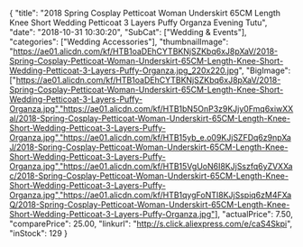 {
	"title": "2018 Spring Cosplay Petticoat Woman Underskirt 65CM Length Knee Short Wedding Petticoat 3 Layers Puffy Organza Evening Tutu",
	"date": "2018-10-31 10:30:20",
	"SubCat": ["Wedding & Events"],
	"categories": ["Wedding Accessories"],
	"thumbnailImage": "https://ae01.alicdn.com/kf/HTB1oaDEhCYTBKNjSZKbq6xJ8pXaV/2018-Spring-Cosplay-Petticoat-Woman-Underskirt-65CM-Length-Knee-Short-Wedding-Petticoat-3-Layers-Puffy-Organza.jpg_220x220.jpg",
	"BigImage": ["https://ae01.alicdn.com/kf/HTB1oaDEhCYTBKNjSZKbq6xJ8pXaV/2018-Spring-Cosplay-Petticoat-Woman-Underskirt-65CM-Length-Knee-Short-Wedding-Petticoat-3-Layers-Puffy-Organza.jpg","https://ae01.alicdn.com/kf/HTB1bN5OnP3z9KJjy0Fmq6xiwXXal/2018-Spring-Cosplay-Petticoat-Woman-Underskirt-65CM-Length-Knee-Short-Wedding-Petticoat-3-Layers-Puffy-Organza.jpg","https://ae01.alicdn.com/kf/HTB15yb_e.o09KJjSZFDq6z9npXaJ/2018-Spring-Cosplay-Petticoat-Woman-Underskirt-65CM-Length-Knee-Short-Wedding-Petticoat-3-Layers-Puffy-Organza.jpg","https://ae01.alicdn.com/kf/HTB15VgUoN6I8KJjSszfq6yZVXXac/2018-Spring-Cosplay-Petticoat-Woman-Underskirt-65CM-Length-Knee-Short-Wedding-Petticoat-3-Layers-Puffy-Organza.jpg","https://ae01.alicdn.com/kf/HTB1qygFoNTI8KJjSspiq6zM4FXaQ/2018-Spring-Cosplay-Petticoat-Woman-Underskirt-65CM-Length-Knee-Short-Wedding-Petticoat-3-Layers-Puffy-Organza.jpg"],
	"actualPrice": 7.50,
	"comparePrice": 25.00,
	"linkurl": "http://s.click.aliexpress.com/e/caS4Skpi",
	"inStock": 129
}
